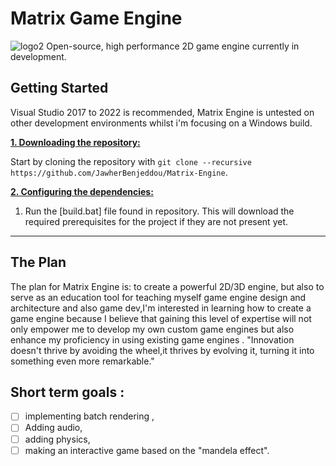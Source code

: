 # Matrix Game Engine
![logo2](https://github.com/JawherBenjeddou/Matrix-Engine/assets/102749041/a1e5b302-26e3-4d03-b3cc-8e30a44e122c)
Open-source, high performance 2D game engine currently in development.

## Getting Started
Visual Studio 2017 to 2022 is recommended, Matrix Engine is  untested on other development environments whilst i'm focusing on a Windows build.

<ins>**1. Downloading the repository:**</ins>

Start by cloning the repository with `git clone --recursive https://github.com/JawherBenjeddou/Matrix-Engine`.

<ins>**2. Configuring the dependencies:**</ins>

1. Run the [build.bat] file found in repository. This will download the required prerequisites for the project if they are not present yet.

***

## The Plan
The plan for Matrix Engine is: to create a powerful 2D/3D engine, but also to serve as an education tool for teaching myself game engine design and architecture and also game dev,I'm interested in learning how to create a game engine because I believe that gaining this level of expertise will not only empower me to develop my own custom game engines but also enhance my proficiency in using existing game engines .
"Innovation doesn't thrive by avoiding the wheel,it thrives by evolving it, turning it into something even more remarkable."
## Short term goals :
 - [ ] implementing batch rendering ,
 - [ ] Adding audio,
 - [ ] adding physics,
 - [ ] making an interactive game based on the "mandela effect".
